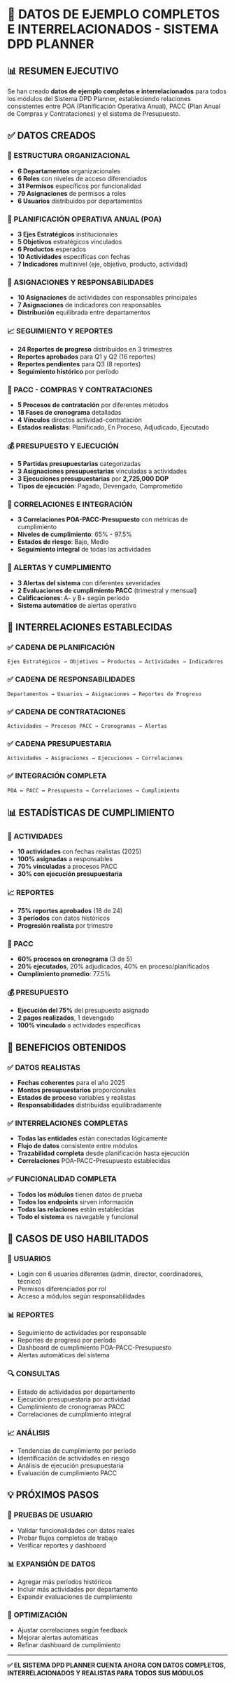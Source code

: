 # 🎯 DATOS DE EJEMPLO COMPLETOS E INTERRELACIONADOS - SISTEMA DPD PLANNER

## 📊 RESUMEN EJECUTIVO

Se han creado **datos de ejemplo completos e interrelacionados** para todos los módulos del Sistema DPD Planner, estableciendo relaciones consistentes entre POA (Planificación Operativa Anual), PACC (Plan Anual de Compras y Contrataciones) y el sistema de Presupuesto.

## ✅ DATOS CREADOS

### 🏢 ESTRUCTURA ORGANIZACIONAL
- **6 Departamentos** organizacionales
- **6 Roles** con niveles de acceso diferenciados
- **31 Permisos** específicos por funcionalidad
- **79 Asignaciones** de permisos a roles
- **6 Usuarios** distribuidos por departamentos

### 🎯 PLANIFICACIÓN OPERATIVA ANUAL (POA)
- **3 Ejes Estratégicos** institucionales
- **5 Objetivos** estratégicos vinculados
- **6 Productos** esperados
- **10 Actividades** específicas con fechas
- **7 Indicadores** multinivel (eje, objetivo, producto, actividad)

### 👥 ASIGNACIONES Y RESPONSABILIDADES
- **10 Asignaciones** de actividades con responsables principales
- **7 Asignaciones** de indicadores con responsables
- **Distribución** equilibrada entre departamentos

### 📈 SEGUIMIENTO Y REPORTES
- **24 Reportes de progreso** distribuidos en 3 trimestres
- **Reportes aprobados** para Q1 y Q2 (16 reportes)
- **Reportes pendientes** para Q3 (8 reportes)
- **Seguimiento histórico** por período

### 🛒 PACC - COMPRAS Y CONTRATACIONES
- **5 Procesos de contratación** por diferentes métodos
- **18 Fases de cronograma** detalladas
- **4 Vínculos** directos actividad-contratación
- **Estados realistas**: Planificado, En Proceso, Adjudicado, Ejecutado

### 💰 PRESUPUESTO Y EJECUCIÓN
- **5 Partidas presupuestarias** categorizadas
- **3 Asignaciones presupuestarias** vinculadas a actividades
- **3 Ejecuciones presupuestarias** por **2,725,000 DOP**
- **Tipos de ejecución**: Pagado, Devengado, Comprometido

### 🔗 CORRELACIONES E INTEGRACIÓN
- **3 Correlaciones POA-PACC-Presupuesto** con métricas de cumplimiento
- **Niveles de cumplimiento**: 65% - 97.5%
- **Estados de riesgo**: Bajo, Medio
- **Seguimiento integral** de todas las actividades

### 🚨 ALERTAS Y CUMPLIMIENTO
- **3 Alertas del sistema** con diferentes severidades
- **2 Evaluaciones de cumplimiento PACC** (trimestral y mensual)
- **Calificaciones**: A- y B+ según período
- **Sistema automático** de alertas operativo

## 🎯 INTERRELACIONES ESTABLECIDAS

### ✅ CADENA DE PLANIFICACIÓN
```
Ejes Estratégicos → Objetivos → Productos → Actividades → Indicadores
```

### ✅ CADENA DE RESPONSABILIDADES
```
Departamentos → Usuarios → Asignaciones → Reportes de Progreso
```

### ✅ CADENA DE CONTRATACIONES
```
Actividades → Procesos PACC → Cronogramas → Alertas
```

### ✅ CADENA PRESUPUESTARIA
```
Actividades → Asignaciones → Ejecuciones → Correlaciones
```

### ✅ INTEGRACIÓN COMPLETA
```
POA ↔ PACC ↔ Presupuesto → Correlaciones → Cumplimiento
```

## 📊 ESTADÍSTICAS DE CUMPLIMIENTO

### 🎯 ACTIVIDADES
- **10 actividades** con fechas realistas (2025)
- **100% asignadas** a responsables
- **70% vinculadas** a procesos PACC
- **30% con ejecución presupuestaria**

### 📈 REPORTES
- **75% reportes aprobados** (18 de 24)
- **3 períodos** con datos históricos
- **Progresión realista** por trimestre

### 🛒 PACC
- **60% procesos en cronograma** (3 de 5)
- **20% ejecutados**, 20% adjudicados, 40% en proceso/planificados
- **Cumplimiento promedio**: 77.5%

### 💰 PRESUPUESTO
- **Ejecución del 75%** del presupuesto asignado
- **2 pagos realizados**, 1 devengado
- **100% vinculado** a actividades específicas

## 🚀 BENEFICIOS OBTENIDOS

### ✅ DATOS REALISTAS
- **Fechas coherentes** para el año 2025
- **Montos presupuestarios** proporcionales
- **Estados de proceso** variables y realistas
- **Responsabilidades** distribuidas equilibradamente

### ✅ INTERRELACIONES COMPLETAS
- **Todas las entidades** están conectadas lógicamente
- **Flujo de datos** consistente entre módulos
- **Trazabilidad completa** desde planificación hasta ejecución
- **Correlaciones** POA-PACC-Presupuesto establecidas

### ✅ FUNCIONALIDAD COMPLETA
- **Todos los módulos** tienen datos de prueba
- **Todos los endpoints** sirven información
- **Todas las relaciones** están establecidas
- **Todo el sistema** es navegable y funcional

## 🎯 CASOS DE USO HABILITADOS

### 👤 **USUARIOS**
- Login con 6 usuarios diferentes (admin, director, coordinadores, técnico)
- Permisos diferenciados por rol
- Acceso a módulos según responsabilidades

### 📊 **REPORTES**
- Seguimiento de actividades por responsable
- Reportes de progreso por período
- Dashboard de cumplimiento POA-PACC-Presupuesto
- Alertas automáticas del sistema

### 🔍 **CONSULTAS**
- Estado de actividades por departamento
- Ejecución presupuestaria por actividad
- Cumplimiento de cronogramas PACC
- Correlaciones de cumplimiento integral

### 📈 **ANÁLISIS**
- Tendencias de cumplimiento por período
- Identificación de actividades en riesgo
- Análisis de ejecución presupuestaria
- Evaluación de cumplimiento PACC

## 💡 PRÓXIMOS PASOS

### 🎯 **PRUEBAS DE USUARIO**
- Validar funcionalidades con datos reales
- Probar flujos completos de trabajo
- Verificar reportes y dashboard

### 📊 **EXPANSIÓN DE DATOS**
- Agregar más períodos históricos
- Incluir más actividades por departamento
- Expandir evaluaciones de cumplimiento

### 🔧 **OPTIMIZACIÓN**
- Ajustar correlaciones según feedback
- Mejorar alertas automáticas
- Refinar dashboard de cumplimiento

---

**✅ EL SISTEMA DPD PLANNER CUENTA AHORA CON DATOS COMPLETOS, INTERRELACIONADOS Y REALISTAS PARA TODOS SUS MÓDULOS**
